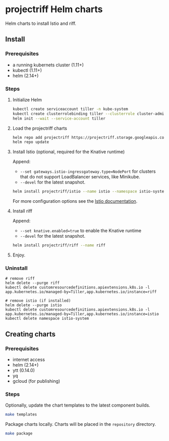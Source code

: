 # projectriff Helm charts

Helm charts to install Istio and riff.

## Install

### Prerequisites

- a running kubernets cluster (1.11+)
- kubectl (1.11+)
- helm (2.14+)

### Steps

1. Initialize Helm

   ```sh
   kubectl create serviceaccount tiller -n kube-system
   kubectl create clusterrolebinding tiller --clusterrole cluster-admin --serviceaccount kube-system:tiller
   helm init --wait --service-account tiller
   ```

1. Load the projectriff charts

   ```sh
   helm repo add projectriff https://projectriff.storage.googleapis.com/charts/releases
   helm repo update
   ```

1. Install Istio (optional, required for the Knative runtime)

   Append:

   - `--set gateways.istio-ingressgateway.type=NodePort` for clusters that do not support LoadBalancer services, like Minikube.
   - `--devel` for the latest snapshot.
   
   ```sh
   helm install projectriff/istio --name istio --namespace istio-system --wait
   ```

   For more configuration options see the [Istio documentation](https://archive.istio.io/v1.1/docs/reference/config/installation-options/).

1. Install riff

   Append:

   - `--set knative.enabled=true` to enable the Knative runtime
   - `--devel` for the latest snapshot.

   ```sh
   helm install projectriff/riff --name riff
   ```

1. Enjoy.

### Uninstall

```
# remove riff
helm delete --purge riff
kubectl delete customresourcedefinitions.apiextensions.k8s.io -l app.kubernetes.io/managed-by=Tiller,app.kubernetes.io/instance=riff

# remove istio (if installed)
helm delete --purge istio
kubectl delete customresourcedefinitions.apiextensions.k8s.io -l app.kubernetes.io/managed-by=Tiller,app.kubernetes.io/instance=istio
kubectl delete namespace istio-system
```

## Creating charts

### Prerequisites

- internet access
- helm (2.14+)
- ytt (0.14.0)
- yq
- gcloud (for publishing)

### Steps

Optionally, update the chart templates to the latest component builds.

```sh
make templates
```

Package charts locally. Charts will be placed in the `repository` directory.

```sh
make package
```
